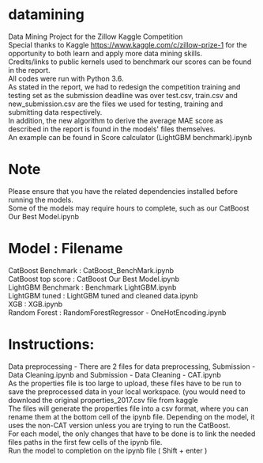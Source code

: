 # datamining
Data Mining Project for the Zillow Kaggle Competition <br />
Special thanks to Kaggle https://www.kaggle.com/c/zillow-prize-1 for the opportunity to both learn and apply more data mining skills.<br /> 
Credits/links to public kernels used to benchmark our scores can be found in the report.<br />
All codes were run with Python 3.6. <br />
As stated in the report, we had to redesign the competition training and testing set as the submission deadline was over
test.csv, train.csv and new_submission.csv are the files we used for testing, training and submitting data respectively. <br />
In addition, the new algorithm to derive the average MAE score as described in the report is found in the models' files themselves. <br />
An example can be found in Score calculator (LightGBM benchmark).ipynb <br />

# Note
Please ensure that you have the related dependencies installed before running the models. <br />
Some of the models may require hours to complete, such as our CatBoost Our Best Model.ipynb <br />

# Model : Filename
CatBoost Benchmark : CatBoost_BenchMark.ipynb <br />
CatBoost top score : CatBoost Our Best Model.ipynb <br />
LightGBM Benchmark : Benchmark LightGBM.ipynb <br />
LightGBM tuned     : LightGBM tuned and cleaned data.ipynb <br />
XGB                : XGB.ipynb <br />
Random Forest      : RandomForestRegressor - OneHotEncoding.ipynb <br />



# Instructions: 
Data preprocessing - There are 2 files for data preprocessing, Submission - Data Cleaning.ipynb and Submission - Data Cleaning - CAT.ipynb
<br />
As the properties file is too large to upload, these files have to be run to save the preprocessed data in your local workspace. (you would need to download the original properties_2017.csv file from kaggle<br />
The files will generate the properties file into a csv format, where you can rename them at the bottom cell of the ipynb file.
Depending on the model, it uses the non-CAT version unless you are trying to run the CatBoost. <br />
For each model, the only changes that have to be done is to link the needed files paths in the first few cells of the ipynb file. <br />
Run the model to completion on the ipynb file ( Shift + enter ) <br />


